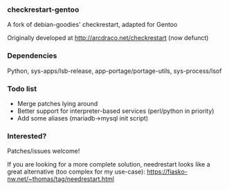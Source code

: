 ### checkrestart-gentoo

A fork of debian-goodies' checkrestart, adapted for Gentoo

Originally developed at http://arcdraco.net/checkrestart (now defunct)

### Dependencies
Python, sys-apps/lsb-release, app-portage/portage-utils, sys-process/lsof

### Todo list
* Merge patches lying around
* Better support for interpreter-based services (perl/python in priority)
* Add some aliases (mariadb->mysql init script)

### Interested?

Patches/issues welcome!

If you are looking for a more complete solution, needrestart looks like a great alternative (too complex for my use-case): https://fiasko-nw.net/~thomas/tag/needrestart.html
